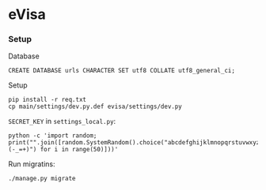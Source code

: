 # eVisa

### Setup
Database
```
CREATE DATABASE urls CHARACTER SET utf8 COLLATE utf8_general_ci;
```


Setup
```
pip install -r req.txt
cp main/settings/dev.py.def evisa/settings/dev.py
```

`SECRET_KEY` in `settings_local.py`:
```
python -c 'import random; print("".join([random.SystemRandom().choice("abcdefghijklmnopqrstuvwxyz0123456789!@#$%^&*(-_=+)") for i in range(50)]))'
```

Run migratins:
```
./manage.py migrate
```
